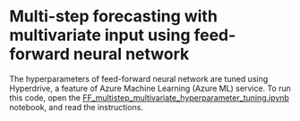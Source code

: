 # Multi-step forecasting with multivariate input using feed-forward neural network

The hyperparameters of feed-forward neural network are tuned using Hyperdrive, a feature of Azure Machine Learning (Azure ML) service. To run this code, open the [FF_multistep_multivariate_hyperparameter_tuning.ipynb](./FF_multistep_multivariate_hyperparameter_tuning.ipynb) notebook, and read the instructions.